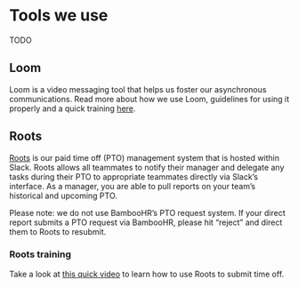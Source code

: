 # Tools we use

TODO

## Loom

Loom is a video messaging tool that helps us foster our asynchronous communications. Read more about how we use Loom, guidelines for using it properly and a quick training [here](loom.md).

## Roots

[Roots](https://www.tryroots.io/pto) is our paid time off (PTO) management system that is hosted within Slack. Roots allows all teammates to notify their manager and delegate any tasks during their PTO to appropriate teammates directly via Slack’s interface. As a manager, you are able to pull reports on your team’s historical and upcoming PTO.

Please note: we do not use BambooHR’s PTO request system. If your direct report submits a PTO request via BambooHR, please hit “reject” and direct them to Roots to resubmit.

### Roots training

Take a look at [this quick video](https://drive.google.com/file/d/13V6TcQ3_WtB4mVIS0WnVaKCjtmN9LBxZ/view) to learn how to use Roots to submit time off.

